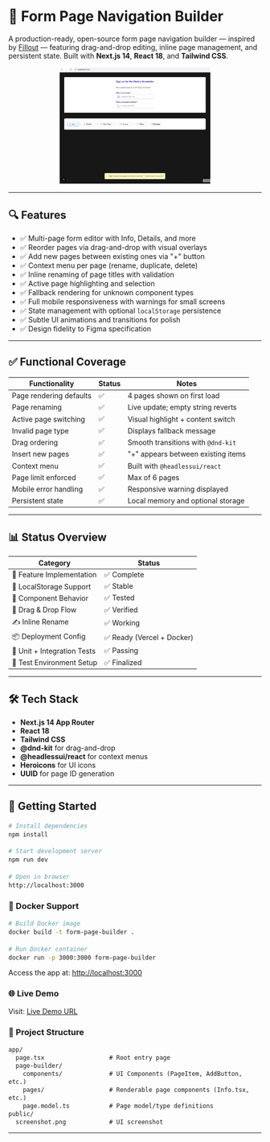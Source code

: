 # 🧱 Form Page Navigation Builder

A production-ready, open-source form page navigation builder — inspired by [Fillout](https://www.fillout.com) — featuring drag-and-drop editing, inline page management, and persistent state. Built with **Next.js 14**, **React 18**, and **Tailwind CSS**.

<p align="center">
  <img src="/public/preview.png" alt="App Preview" width="300" />
</p>

---

## 🔍 Features

- ✅ Multi-page form editor with Info, Details, and more
- ✅ Reorder pages via drag-and-drop with visual overlays
- ✅ Add new pages between existing ones via "+" button
- ✅ Context menu per page (rename, duplicate, delete)
- ✅ Inline renaming of page titles with validation
- ✅ Active page highlighting and selection
- ✅ Fallback rendering for unknown component types
- ✅ Full mobile responsiveness with warnings for small screens
- ✅ State management with optional `localStorage` persistence
- ✅ Subtle UI animations and transitions for polish
- ✅ Design fidelity to Figma specification

---

## ✅ Functional Coverage

| Functionality            | Status | Notes                                 |
|--------------------------|--------|---------------------------------------|
| Page rendering defaults  | ✅     | 4 pages shown on first load           |
| Page renaming            | ✅     | Live update; empty string reverts     |
| Active page switching    | ✅     | Visual highlight + content switch     |
| Invalid page type        | ✅     | Displays fallback message             |
| Drag ordering            | ✅     | Smooth transitions with `@dnd-kit`    |
| Insert new pages         | ✅     | "+" appears between existing items    |
| Context menu             | ✅     | Built with `@headlessui/react`        |
| Page limit enforced      | ✅     | Max of 6 pages                        |
| Mobile error handling    | ✅     | Responsive warning displayed          |
| Persistent state         | ✅     | Local memory and optional storage     |

---

## 📊 Status Overview

| Category                  | Status   |
|---------------------------|----------|
| 🧱 Feature Implementation | ✅ Complete |
| 💾 LocalStorage Support   | ✅ Stable   |
| 🧩 Component Behavior     | ✅ Tested   |
| 🔁 Drag & Drop Flow       | ✅ Verified |
| ✍️ Inline Rename          | ✅ Working  |
| 📦 Deployment Config      | ✅ Ready (Vercel + Docker) |
| 🧪 Unit + Integration Tests | ✅ Passing |
| 🧪 Test Environment Setup   | ✅ Finalized |

---

## 🛠 Tech Stack

- **Next.js 14 App Router**
- **React 18**
- **Tailwind CSS**
- **@dnd-kit** for drag-and-drop
- **@headlessui/react** for context menus
- **Heroicons** for UI icons
- **UUID** for page ID generation

---

## 🚀 Getting Started

```bash
# Install dependencies
npm install

# Start development server
npm run dev

# Open in browser
http://localhost:3000
```

### 🐳 Docker Support

```bash
# Build Docker image
docker build -t form-page-builder .

# Run Docker container
docker run -p 3000:3000 form-page-builder
```

Access the app at: [http://localhost:3000](http://localhost:3000)

### 🌐 Live Demo

Visit: [Live Demo URL](https://page-flow-builder.vercel.app/)


### 📁 Project Structure

```
app/
  page.tsx                  # Root entry page
  page-builder/
    components/             # UI Components (PageItem, AddButton, etc.)
    pages/                  # Renderable page components (Info.tsx, etc.)
    page.model.ts           # Page model/type definitions
public/
  screenshot.png            # UI screenshot
```

---